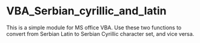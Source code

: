 # VBA_Serbian_cyrillic_and_latin

This is a simple module for MS office VBA.
Use these two functions to convert from Serbian Latin to Serbian Cyrillic character set, and vice versa.
